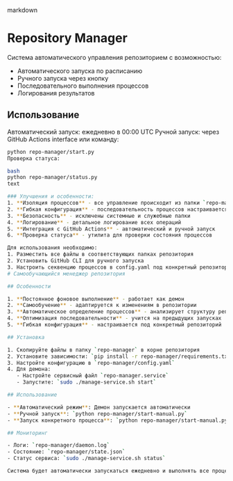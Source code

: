 markdown
# Repository Manager

Система автоматического управления репозиторием с возможностью:
- Автоматического запуска по расписанию
- Ручного запуска через кнопку
- Последовательного выполнения процессов
- Логирования результатов

## Использование

Автоматический запуск: ежедневно в 00:00 UTC
Ручной запуск: через GitHub Actions interface или команду:
```bash
python repo-manager/start.py
Проверка статуса:

bash
python repo-manager/status.py
text

### Улучшения и особенности:
1. **Изоляция процессов** - все управление происходит из папки `repo-manager`
2. **Гибкая конфигурация** - последовательность процессов настраивается в config.yaml
3. **Безопасность** - исключены системные и служебные папки
4. **Логирование** - детальное логирование всех операций
5. **Интеграция с GitHub Actions** - автоматический и ручной запуск
6. **Проверка статуса** - утилита для проверки состояния процессов

Для использования необходимо:
1. Разместить все файлы в соответствующих папках репозитория
2. Установить GitHub CLI для ручного запуска
3. Настроить секвенцию процессов в config.yaml под конкретный репозиторий
# Самообучающийся менеджер репозитория

## Особенности

1. **Постоянное фоновое выполнение** - работает как демон
2. **Самообучение** - адаптируется к изменениям в репозитории
3. **Автоматическое определение процессов** - анализирует структуру репозитория
4. **Оптимизация последовательности** - учится на предыдущих запусках
5. **Гибкая конфигурация** - настраивается под конкретный репозиторий

## Установка

1. Скопируйте файлы в папку `repo-manager` в корне репозитория
2. Установите зависимости: `pip install -r repo-manager/requirements.txt`
3. Настройте конфигурацию в `repo-manager/config.yaml`
4. Для демона: 
   - Настройте сервисный файл `repo-manager.service`
   - Запустите: `sudo ./manage-service.sh start`

## Использование

- **Автоматический режим**: Демон запускается автоматически
- **Ручной запуск**: `python repo-manager/start-manual.py`
- **Запуск конкретного процесса**: `python repo-manager/start-manual.py process_name`

## Мониторинг

- Логи: `repo-manager/daemon.log`
- Состояние: `repo-manager/state.json`
- Статус сервиса: `sudo ./manage-service.sh status`

Система будет автоматически запускаться ежедневно и выполнять все процессы последовательно, избегая конфликтов.
